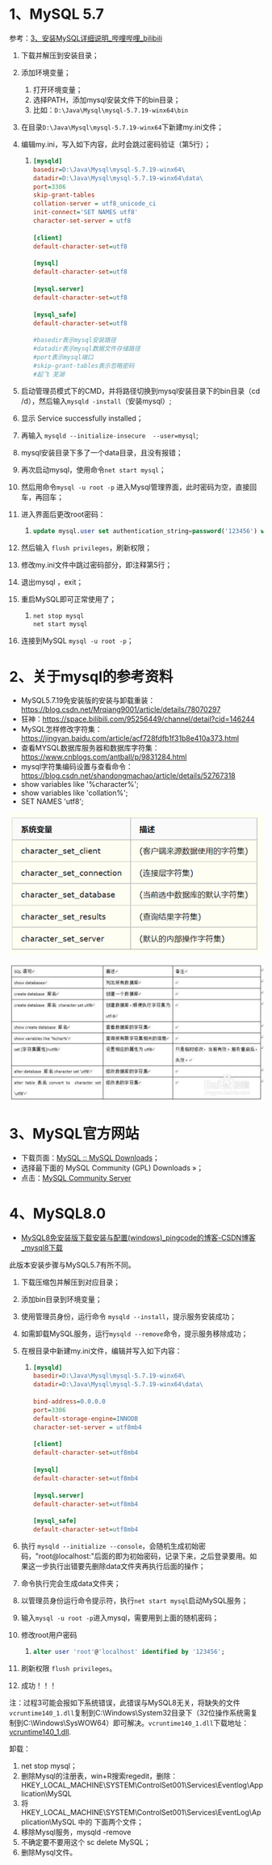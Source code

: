 # 1、MySQL 5.7

参考：[3、安装MySQL详细说明_哔哩哔哩_bilibili](https://www.bilibili.com/video/BV1NJ411J79W?p=3&vd_source=722193c70cdbe110ff1c12577ed94c0f)



1. 下载并解压到安装目录；

2. 添加环境变量；

   1. 打开环境变量；
   2. 选择PATH，添加mysql安装文件下的bin目录；
   3. 比如：`D:\Java\Mysql\mysql-5.7.19-winx64\bin`

3. 在目录`D:\Java\Mysql\mysql-5.7.19-winx64`下新建my.ini文件；

4. 编辑my.ini，写入如下内容，此时会跳过密码验证（第5行）；

   1. ```ini
      [mysqld]
      basedir=D:\Java\Mysql\mysql-5.7.19-winx64\
      datadir=D:\Java\Mysql\mysql-5.7.19-winx64\data\
      port=3306
      skip-grant-tables
      collation-server = utf8_unicode_ci
      init-connect='SET NAMES utf8'
      character-set-server = utf8
      
      [client]
      default-character-set=utf8
      
      [mysql]
      default-character-set=utf8
      
      [mysql.server]
      default-character-set=utf8
      
      [mysql_safe]
      default-character-set=utf8
      
      #basedir表示mysql安装路径
      #datadir表示mysql数据文件存储路径
      #port表示mysql端口
      #skip-grant-tables表示忽略密码
      #起飞 芜湖
      ```

5. 启动管理员模式下的CMD，并将路径切换到mysql安装目录下的bin目录（cd /d），然后输入`mysqld -install`（安装mysql）;

6. 显示 Service successfully installed；

7. 再输入 `mysqld --initialize-insecure  --user=mysql`;

8. mysql安装目录下多了一个data目录，且没有报错；

9. 再次启动mysql，使用命令`net start mysql`；

10. 然后用命令`mysql -u root -p` 进入Mysql管理界面，此时密码为空，直接回车，再回车；

11. 进入界面后更改root密码：

    1. ```sql
       update mysql.user set authentication_string=password('123456') where user='root' and Host='localhost';
       ```

12. 然后输入 `flush privileges`，刷新权限；

13. 修改my.ini文件中跳过密码部分，即注释第5行；

14. 退出mysql ，exit；

15. 重启MySQL即可正常使用了；

    1. ```cmd
       net stop mysql
       net start mysql
       ```

16. 连接到MySQL `mysql -u root -p`；



# 2、关于mysql的参考资料

- MySQL5.7.19免安装版的安装与卸载重装：https://blog.csdn.net/Mrqiang9001/article/details/78070297
- 狂神：https://space.bilibili.com/95256449/channel/detail?cid=146244
- MySQL怎样修改字符集：https://jingyan.baidu.com/article/acf728fdfb1f31b8e410a373.html
- 查看MYSQL数据库服务器和数据库字符集：https://www.cnblogs.com/antball/p/9831284.html
- mysql字符集编码设置与查看命令：https://blog.csdn.net/shandongmachao/article/details/52767318
- show variables like '%character%';
- show variables like 'collation%';
- SET NAMES 'utf8';



![image-20220727110012361](Mysql免安装版本.assets/image-20220727110012361.png)

<img src="Mysql免安装版本.assets/025d87c0affce18653ab1cc71f1fbee435daebd9.jpg" alt="MySQL怎样修改字符集" style="zoom:150%;" />

# 3、MySQL官方网站

- 下载页面：[MySQL :: MySQL Downloads](https://www.mysql.com/cn/downloads/)；
- 选择最下面的 MySQL Community (GPL) Downloads »；
- 点击：[MySQL Community Server](https://dev.mysql.com/downloads/mysql/)

# 4、MySQL8.0

- [MySQL8免安装版下载安装与配置(windows)_pingcode的博客-CSDN博客_mysql8下载](https://blog.csdn.net/qq_41521682/article/details/122666842)

此版本安装步骤与MySQL5.7有所不同。

1. 下载压缩包并解压到对应目录；

2. 添加bin目录到环境变量；

3. 使用管理员身份，运行命令 `mysqld --install`，提示服务安装成功；

4. 如需卸载MySQL服务，运行`mysqld --remove`命令，提示服务移除成功；

5. 在根目录中新建my.ini文件，编辑并写入如下内容：

   1. ```ini
      [mysqld]
      basedir=D:\Java\Mysql\mysql-5.7.19-winx64\
      datadir=D:\Java\Mysql\mysql-5.7.19-winx64\data\
      
      bind-address=0.0.0.0
      port=3306
      default-storage-engine=INNODB
      character-set-server = utf8mb4
      
      [client]
      default-character-set=utf8mb4
      
      [mysql]
      default-character-set=utf8mb4
      
      [mysql.server]
      default-character-set=utf8mb4
      
      [mysql_safe]
      default-character-set=utf8mb4
      ```

6. 执行 `mysqld --initialize --console`，会随机生成初始密码，"root@localhost:"后面的即为初始密码，记录下来，之后登录要用。如果这一步执行出错要先删除data文件夹再执行后面的操作；

7. 命令执行完会生成data文件夹；

8. 以管理员身份运行命令提示符，执行`net start mysql`启动MySQL服务；

9. 输入`mysql -u root -p`进入mysql，需要用到上面的随机密码；

10. 修改root用户密码

    1. ```sql
       alter user 'root'@'localhost' identified by '123456';
       ```

11. 刷新权限 `flush privileges`。

12. 成功！！！



注：过程3可能会报如下系统错误，此错误与MySQL8无关，将缺失的文件`vcruntime140_1.dll`复制到C:\Windows\System32目录下（32位操作系统需复制到C:\Windows\SysWOW64）即可解决。`vcruntime140_1.dll`下载地址：[vcruntime140_1.dll](https://download.csdn.net/download/qq_41521682/75268001).

卸载：

1. net stop mysql；
2. 删除Mysql的注册表，win+R搜索regedit，删除：HKEY_LOCAL_MACHINE\SYSTEM\ControlSet001\Services\Eventlog\Application\MySQL
3. 将 HKEY_LOCAL_MACHINE\SYSTEM\ControlSet001\Services\EventLog\Application\MySQL 中的 下面两个文件；
4. 移除Mysql服务，mysqld -remove
4. 不确定要不要用这个 sc delete MySQL；
5. 删除Mysql文件。


